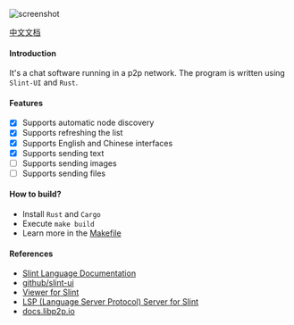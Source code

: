 ![screenshot](./screenshot/chatbox.png)

[中文文档](./README.zh-CN.md)

#### Introduction
It's a chat software running in a p2p network. The program is written using `Slint-UI` and `Rust`.

#### Features
- [x] Supports automatic node discovery
- [x] Supports refreshing the list
- [x] Supports English and Chinese interfaces
- [x] Supports sending text
- [ ] Supports sending images
- [ ] Supports sending files

#### How to build?
- Install `Rust` and `Cargo`
- Execute `make build`
- Learn more in the [Makefile](./Makefile)

#### References
- [Slint Language Documentation](https://slint-ui.com/releases/1.0.0/docs/slint/)
- [github/slint-ui](https://github.com/slint-ui/slint)
- [Viewer for Slint](https://github.com/slint-ui/slint/tree/master/tools/viewer)
- [LSP (Language Server Protocol) Server for Slint](https://github.com/slint-ui/slint/tree/master/tools/lsp)
- [docs.libp2p.io](https://docs.libp2p.io/concepts/introduction/overview)
